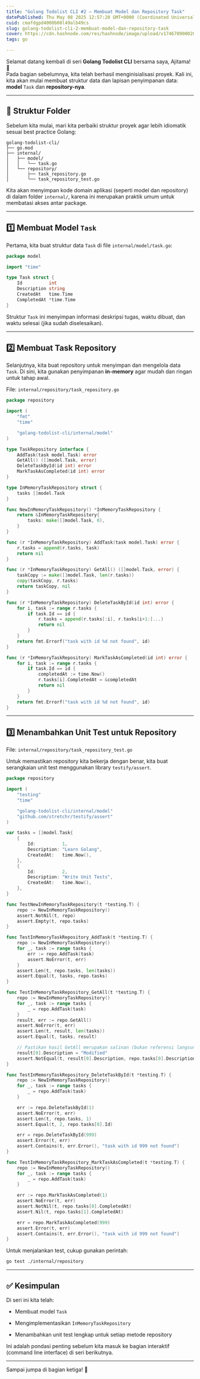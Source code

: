```yaml
---
title: "Golang Todolist CLI #2 – Membuat Model dan Repository Task"
datePublished: Thu May 08 2025 12:57:20 GMT+0000 (Coordinated Universal Time)
cuid: cmafdgpd4000b08l49alb49cs
slug: golang-todolist-cli-2-membuat-model-dan-repository-task
cover: https://cdn.hashnode.com/res/hashnode/image/upload/v1746709000205/f98ddf40-06a9-4ad9-a8fa-bf836029c856.png
tags: go

---
```


Selamat datang kembali di seri **Golang Todolist CLI** bersama saya, Ajitama! 🎉  
Pada bagian sebelumnya, kita telah berhasil menginisialisasi proyek. Kali ini, kita akan mulai membuat struktur data dan lapisan penyimpanan data: **model** `Task` dan **repository-nya**.

---

## 📁 Struktur Folder

Sebelum kita mulai, mari kita perbaiki struktur proyek agar lebih idiomatik sesuai best practice Golang:

```plaintext
golang-todolist-cli/
├── go.mod
├── internal/
│   ├── model/
│   │   └── task.go
│   └── repository/
│       ├── task_repository.go
│       └── task_repository_test.go
```

Kita akan menyimpan kode domain aplikasi (seperti model dan repository) di dalam folder `internal/`, karena ini merupakan praktik umum untuk membatasi akses antar package.

---

## 1️⃣ Membuat Model `Task`

Pertama, kita buat struktur data `Task` di file `internal/model/task.go`:

```go
package model

import "time"

type Task struct {
	Id          int
	Description string
	CreatedAt   time.Time
	CompletedAt *time.Time
}
```

Struktur `Task` ini menyimpan informasi deskripsi tugas, waktu dibuat, dan waktu selesai (jika sudah diselesaikan).

---

## 2️⃣ Membuat Task Repository

Selanjutnya, kita buat repository untuk menyimpan dan mengelola data `Task`. Di sini, kita gunakan penyimpanan **in-memory** agar mudah dan ringan untuk tahap awal.

File: `internal/repository/task_repository.go`

```go
package repository

import (
	"fmt"
	"time"

	"golang-todolist-cli/internal/model"
)

type TaskRepository interface {
	AddTask(task model.Task) error
	GetAll() ([]model.Task, error)
	DeleteTaskById(id int) error
	MarkTaskAsCompleted(id int) error
}

type InMemoryTaskRepository struct {
	tasks []model.Task
}

func NewInMemoryTaskRepository() *InMemoryTaskRepository {
	return &InMemoryTaskRepository{
		tasks: make([]model.Task, 0),
	}
}

func (r *InMemoryTaskRepository) AddTask(task model.Task) error {
	r.tasks = append(r.tasks, task)
	return nil
}

func (r *InMemoryTaskRepository) GetAll() ([]model.Task, error) {
	taskCopy := make([]model.Task, len(r.tasks))
	copy(taskCopy, r.tasks)
	return taskCopy, nil
}

func (r *InMemoryTaskRepository) DeleteTaskById(id int) error {
	for i, task := range r.tasks {
		if task.Id == id {
			r.tasks = append(r.tasks[:i], r.tasks[i+1:]...)
			return nil
		}
	}
	return fmt.Errorf("task with id %d not found", id)
}

func (r *InMemoryTaskRepository) MarkTaskAsCompleted(id int) error {
	for i, task := range r.tasks {
		if task.Id == id {
			completedAt := time.Now()
			r.tasks[i].CompletedAt = &completedAt
			return nil
		}
	}
	return fmt.Errorf("task with id %d not found", id)
}
```

---

## 3️⃣ Menambahkan Unit Test untuk Repository

File: `internal/repository/task_repository_test.go`

Untuk memastikan repository kita bekerja dengan benar, kita buat serangkaian unit test menggunakan library `testify/assert`.

```go
package repository

import (
	"testing"
	"time"

	"golang-todolist-cli/internal/model"
	"github.com/stretchr/testify/assert"
)

var tasks = []model.Task{
	{
		Id:          1,
		Description: "Learn Golang",
		CreatedAt:   time.Now(),
	},
	{
		Id:          2,
		Description: "Write Unit Tests",
		CreatedAt:   time.Now(),
	},
}

func TestNewInMemoryTaskRepository(t *testing.T) {
	repo := NewInMemoryTaskRepository()
	assert.NotNil(t, repo)
	assert.Empty(t, repo.tasks)
}

func TestInMemoryTaskRepository_AddTask(t *testing.T) {
	repo := NewInMemoryTaskRepository()
	for _, task := range tasks {
		err := repo.AddTask(task)
		assert.NoError(t, err)
	}
	assert.Len(t, repo.tasks, len(tasks))
	assert.Equal(t, tasks, repo.tasks)
}

func TestInMemoryTaskRepository_GetAll(t *testing.T) {
	repo := NewInMemoryTaskRepository()
	for _, task := range tasks {
		_ = repo.AddTask(task)
	}
	result, err := repo.GetAll()
	assert.NoError(t, err)
	assert.Len(t, result, len(tasks))
	assert.Equal(t, tasks, result)

	// Pastikan hasil GetAll merupakan salinan (bukan referensi langsung)
	result[0].Description = "Modified"
	assert.NotEqual(t, result[0].Description, repo.tasks[0].Description)
}

func TestInMemoryTaskRepository_DeleteTaskById(t *testing.T) {
	repo := NewInMemoryTaskRepository()
	for _, task := range tasks {
		_ = repo.AddTask(task)
	}

	err := repo.DeleteTaskById(1)
	assert.NoError(t, err)
	assert.Len(t, repo.tasks, 1)
	assert.Equal(t, 2, repo.tasks[0].Id)

	err = repo.DeleteTaskById(999)
	assert.Error(t, err)
	assert.Contains(t, err.Error(), "task with id 999 not found")
}

func TestInMemoryTaskRepository_MarkTaskAsCompleted(t *testing.T) {
	repo := NewInMemoryTaskRepository()
	for _, task := range tasks {
		_ = repo.AddTask(task)
	}

	err := repo.MarkTaskAsCompleted(1)
	assert.NoError(t, err)
	assert.NotNil(t, repo.tasks[0].CompletedAt)
	assert.Nil(t, repo.tasks[1].CompletedAt)

	err = repo.MarkTaskAsCompleted(999)
	assert.Error(t, err)
	assert.Contains(t, err.Error(), "task with id 999 not found")
}
```

Untuk menjalankan test, cukup gunakan perintah:

```bash
go test ./internal/repository
```

---

## ✅ Kesimpulan

Di seri ini kita telah:

* Membuat model `Task`
    
* Mengimplementasikan `InMemoryTaskRepository`
    
* Menambahkan unit test lengkap untuk setiap metode repository
    

Ini adalah pondasi penting sebelum kita masuk ke bagian interaktif (command line interface) di seri berikutnya.

---

Sampai jumpa di bagian ketiga! 🚀
